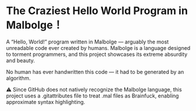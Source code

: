 #  The Craziest Hello World Program in Malbolge！
A “Hello, World!” program written in Malbolge — arguably the most unreadable code ever created by humans. Malbolge is a language designed to torment programmers, and this project showcases its extreme absurdity and beauty.

No human has ever handwritten this code — it had to be generated by an algorithm.

⚠️ Since GitHub does not natively recognize the Malbolge language, this project uses a .gitattributes file to treat .mal files as Brainfuck, enabling approximate syntax highlighting.

